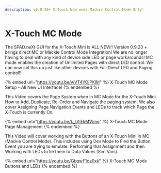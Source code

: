 ```yaml
---
description: v0.9.20+ X-Touch Now uses Mackie Control Mode Only!
---
```


# X-Touch MC Mode

The SPAD.neXt GUI for the X-Touch Mini is ALL NEW!! Version 0.9.20 + brings direct MC or Mackie Control Mode Integration! We are no longer having to deal with any kind of device side LED or page workarounds! MC mode enables the creation of Unlimited Pages with direct LED control. We can now set this up just like other devices with Full Direct LED and Paging control!!&#x20;

{% embed url="https://youtu.be/wVT4YOjPKlM" %}
X-Touch MC Mode Setup - All New UI Interface!
{% endembed %}

This Video covers the Page System when in MC Mode for the X-Touch Mini. How to Add, Duplicate, Re-Order and Navigate the paging system. We also cover Assigning Page Navigation Events and LEDs to track which Page the X-Touch is currently On.

{% embed url="https://youtu.be/L_b1iEkMWmg" %}
X-Touch MC Mode Page Management
{% endembed %}

This Video will cover working with the Buttons of an X-Touch Mini in MC (Mackie Control Mode).  This includes using Dev Mode to Find the Button Event you are trying to emulate.  Performing that Assignment and then Working with LEDs to tie them to Data Values (Sim Vars).

{% embed url="https://youtu.be/GbqwF1dz0xk" %}
X-Touch MC Mode Buttons and LEDs
{% endembed %}
